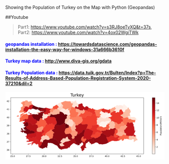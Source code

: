 Showing the Population of Turkey on the Map with Python (Geopandas)
<style>H2{color:Red;}</style>
##Youtube
> Part1: https://www.youtube.com/watch?v=s3RJ8oeTvXQ&t=37s,
> Part2: https://www.youtube.com/watch?v=4ox02WgiTWk

#### <span style="color: blue">geopandas installation : </span>https://towardsdatascience.com/geopandas-installation-the-easy-way-for-windows-31a666b3610f
#### <span style="color: blue">Turkey map data : </span>http://www.diva-gis.org/gdata
#### <span style="color: blue">Turkey Population data : </span>https://data.tuik.gov.tr/Bulten/Index?p=The-Results-of-Address-Based-Population-Registration-System-2020-37210&dil=2

![alt text](https://github.com/osmanballi/Turkey_population_with_geopandas/blob/main/Turkeyplot.PNG)

